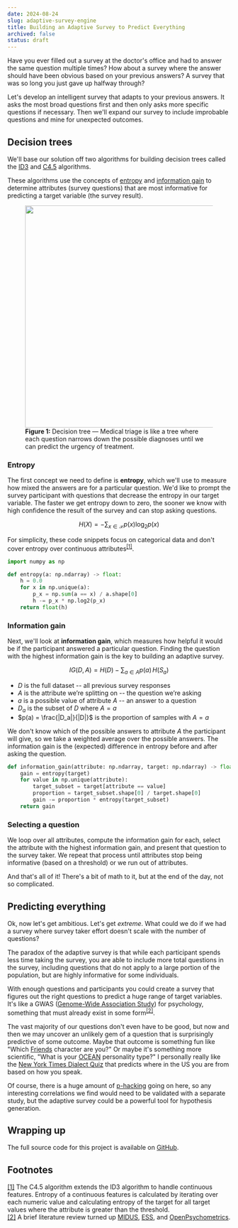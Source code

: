 ```yaml
---
date: 2024-08-24
slug: adaptive-survey-engine
title: Building an Adaptive Survey to Predict Everything
archived: false
status: draft
---
```


Have you ever filled out a survey at the doctor's office and had to answer the same question multiple times? How about a survey where the answer should have been obvious based on your previous answers? A survey that was so long you just gave up halfway through?

Let's develop an intelligent survey that adapts to your previous answers. It asks the most broad questions first and then only asks more specific questions if necessary. Then we'll expand our survey to include improbable questions and mine for unexpected outcomes.

## Decision trees

We'll base our solution off two algorithms for building decision trees called the <a href="https://en.wikipedia.org/wiki/ID3_algorithm" target="_blank">ID3</a> and <a href="https://en.wikipedia.org/wiki/C4.5_algorithm" target="_blank">C4.5</a> algorithms.

These algorithms use the concepts of <a href="https://en.wikipedia.org/wiki/Entropy_(information_theory)" target="_blank">entropy</a> and <a href="https://en.wikipedia.org/wiki/Information_gain_(decision_tree)" target="_blank">information gain</a> to determine attributes (survey questions) that are most informative for predicting a target variable (the survey result).

<figure id="figure1">
  <img src="https://storage.googleapis.com/cgme/blog/posts/adaptive-survey-engine/decision-tree.svg?cache=1" width="500">
  <figcaption><strong>Figure 1: </strong>Decision tree &mdash; Medical triage is like a tree where each question narrows down the possible diagnoses until we can predict the urgency of treatment.</figcaption>
</figure>

### Entropy

The first concept we need to define is **entropy**, which we'll use to measure how mixed the answers are for a particular question. We'd like to prompt the survey participant with questions that decrease the entropy in our target variable. The faster we get entropy down to zero, the sooner we know with high confidence the result of the survey and can stop asking questions.

<!-- prettier-ignore -->
$$
H(X) = -\sum_{x \in \mathcal{X}} p(x) \log_2 p(x)
$$

For simplicity, these code snippets focus on categorical data and don't cover entropy over continuous attributes<sup id="fnref:fn1"><a class="fnref" href="#fn:fn1">[1]</a></sup>.

```python
import numpy as np

def entropy(a: np.ndarray) -> float:
    h = 0.0
    for x in np.unique(a):
        p_x = np.sum(a == x) / a.shape[0]
        h -= p_x * np.log2(p_x)
    return float(h)
```

### Information gain

Next, we'll look at **information gain**, which measures how helpful it would be if the participant answered a particular question. Finding the question with the highest information gain is the key to building an adaptive survey.

<!-- prettier-ignore -->
$$
IG(D, A) = H(D) - \sum_{a \in A} p(a) \, H(S_a)
$$

- $D$ is the full dataset -- all previous survey responses
- $A$ is the attribute we’re splitting on -- the question we’re asking
- $a$ is a possible value of attribute $A$ -- an answer to a question
- $D_a$ is the subset of $D$ where $A = a$
- $p(a) = \frac{|D_a|}{|D|}$ is the proportion of samples with $A = a$

We don't know which of the possible answers to attribute $A$ the participant will give, so we take a weighted average over the possible answers. The information gain is the (expected) difference in entropy before and after asking the question.

```python
def information_gain(attribute: np.ndarray, target: np.ndarray) -> float:
    gain = entropy(target)
    for value in np.unique(attribute):
        target_subset = target[attribute == value]
        proportion = target_subset.shape[0] / target.shape[0]
        gain -= proportion * entropy(target_subset)
    return gain
```

### Selecting a question

We loop over all attributes, compute the information gain for each, select the attribute with the highest information gain, and present that question to the survey taker. We repeat that process until attributes stop being informative (based on a threshold) or we run out of attributes.

And that's all of it! There's a bit of math to it, but at the end of the day, not so complicated.

## Predicting everything

Ok, now let's get ambitious. Let's get _extreme_. What could we do if we had a survey where survey taker effort doesn't scale with the number of questions?

The paradox of the adaptive survey is that while each participant spends less time taking the survey, you are able to include more total questions in the survey, including questions that do not apply to a large portion of the population, but are highly informative for some individuals.

With enough questions and participants you could create a survey that figures out the right questions to predict a huge range of target variables. It's like a GWAS (<a href="https://en.wikipedia.org/wiki/Genome-wide_association_study" target="_blank">Genome-Wide Association Study</a>) for psychology, something that must already exist in some form<sup id="fnref:fn2"><a class="fnref" href="#fn:fn2">[2]</a></sup>.

The vast majority of our questions don't even have to be good, but now and then we may uncover an unlikely gem of a question that is surprisingly predictive of some outcome. Maybe that outcome is something fun like "Which <a href="https://en.wikipedia.org/wiki/Friends" target="_blank">Friends</a> character are you?" Or maybe it's something more scientific, "What is your <a href="https://en.wikipedia.org/wiki/Big_Five_personality_traits" target="_blank">OCEAN</a> personality type?" I personally really like the <a href="https://www.nytimes.com/interactive/2014/upshot/dialect-quiz-map.html" target="_blank">New York Times Dialect Quiz</a> that predicts where in the US you are from based on how you speak.

Of course, there is a huge amount of <a href="https://en.wikipedia.org/wiki/Data_dredging" target="_blank">p-hacking</a> going on here, so any interesting correlations we find would need to be validated with a separate study, but the adaptive survey could be a powerful tool for hypothesis generation.

## Wrapping up

The full source code for this project is available on <a href="https://github.com/gregorybchris/surv" target="_blank">GitHub</a>.

## Footnotes

<div id="footnotes">
  <div id="fn:fn1" class="footnote">
    <a class="fn" href="#fnref:fn1">[<span class="footnote-number">1</span>]</a>
    <span>The C4.5 algorithm extends the ID3 algorithm to handle continuous features. Entropy of a continuous features is calculated by iterating over each numeric value and calculating entropy of the target for all target values where the attribute is greater than the threshold.</span>
  </div>

  <div id="fn:fn2" class="footnote">
    <a class="fn" href="#fnref:fn2">[<span class="footnote-number">2</span>]</a>
    <span>A brief literature review turned up <a href="https://www.icpsr.umich.edu/web/ICPSR/series/203" target="_blank">MIDUS</a>, <a href="https://www.europeansocialsurvey.org/findings/europeans-wellbeing/drivers-wellbeing" target="_blank">ESS</a>, and <a href="https://openpsychometrics.org/_rawdata/" target="_blank">OpenPsychometrics</a>.</span>

  </div>
</div>
